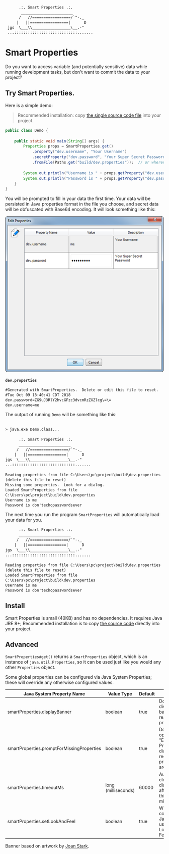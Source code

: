 
```text
      .:. Smart Properties .:.
       _______________________
      /   //=================/`"-._
     |   ||=================|      D
 jgs  \___\\_________________\__.-"
 ...::::::::::::::::::::::::::::.......
```

# Smart Properties

Do you want to access variable (and potentially sensitive) data while running development tasks, but don't want to commit the data to your project?

## Try Smart Properties.

Here is a simple demo:

> Recommended installation: copy [the single source code file](src/main/java/com/scarlatti/SmartProperties.java?raw=true) into your project.

```java
public class Demo {

    public static void main(String[] args) {
        Properties props = SmartProperties.get()
            .property("dev.username", "Your Username")
            .secretProperty("dev.password", "Your Super Secret Password")
            .fromFile(Paths.get("build/dev.properties"));  // or wherever you want to put the data

        System.out.println("Username is " + props.getProperty("dev.username"));
        System.out.println("Password is " + props.getProperty("dev.password"));
    }
}
```

You will be prompted to fill in your data the first time.
Your data will be persisted in Java properties format in the file you choose, and secret data will be obfuscated with Base64 encoding.
It will look something like this:

!["Edit Properties" dialog](docs/images/edit.png)

**`dev.properties`**
```
#Generated with SmartProperties.  Delete or edit this file to reset.
#Tue Oct 09 18:40:41 CDT 2018
dev.password=ZG9uJ3RlY2hvcGFzc3dvcmRzZXZlcg\=\=
dev.username=me
```

The output of running `Demo` will be something like this:

```text

> java.exe Demo.class...

      .:. Smart Properties .:.
      _______________________
     /   //=================/`"-._
    |   ||=================|      D
jgs  \___\\_________________\__.-"
...::::::::::::::::::::::::::::.......

Reading properties from file C:\Users\pc\project\build\dev.properties (delete this file to reset)
Missing some properties.  Look for a dialog.
Loaded SmartProperties from file C:\Users\pc\project\build\dev.properties
Username is me
Password is don'techopasswordsever
```

The next time you run the program `SmartProperties` will automatically load your data for you.

```
      .:. Smart Properties .:.
      _______________________
     /   //=================/`"-._
    |   ||=================|      D
jgs  \___\\_________________\__.-"
...::::::::::::::::::::::::::::.......

Reading properties from file C:\Users\pc\project\build\dev.properties (delete this file to reset)
Loaded SmartProperties from file C:\Users\pc\project\build\dev.properties
Username is me
Password is don'techopasswordsever
```

## Install
Smart Properties is small (40KB) and has no dependencies.  It requires Java JRE 8+;  Recommended installation is to copy [the source code](src/main/java/com/scarlatti/SmartProperties.java?raw=true) directly into your project.

## Advanced

`SmartProperties#get()` returns a `SmartProperties` object, which is an instance of `java.util.Properties`, so it can be used just like you would any other `Properties` object.

Some global properties can be configured via Java System Properties; these will override any otherwise configured values.

| Java System Property Name                    | Value Type          | Default | Effect |
|----------------------------------------------|---------------------|---------|--------|
| smartProperties.displayBanner                | boolean             | true    | Do or don't display the banner when reading properties.
| smartProperties.promptForMissingProperties   | boolean             | true    | Do or don't open the "Edit Properties" dialog when required properties are missing.
| smartProperties.timeoutMs                    | long (milliseconds) | 60000   | Automatically close the dialog box after waiting this many milleseconds.
| smartProperties.setLookAndFeel               | boolean             | true    | When true configures JavaSwing to use System Look And Feel.

Banner based on artwork by [Joan Stark](https://asciiart.website/joan/www.geocities.com/SoHo/7373/indexjava.html).